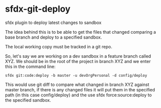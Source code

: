sfdx-git-deploy
============

sfdx plugin to deploy latest changes to sandbox

The idea behind this is to be able to get the files that changed comparing a base branch and deploy to a specified sandbox. 

The local working copy must be tracked in a git repo.

So, let's say we are working on a dev sandbox in a feature branch called XYZ. 
We should be in the root of the project in branch XYZ and we enter this in the command line:

```sfdx git:code:deploy -b master -u devOrgPersonal -d config/deploy```

This would use git diff to compare what changed in branch XYZ against master branch, if there is any changed files it will put them in the specified path (in this case config/deploy) and the use sfdx force:source:deploy to the specified sandbox.

